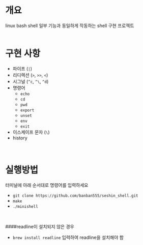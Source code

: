 # 개요
linux bash shell 일부 기능과 동일하게 작동하는 shell 구현 프로젝트
<br>
<br>

# 구현 사항
- 파이프 (`|`)
- 리디렉션 (`>`, `>>`, `<`)
- 시그널 (`^c`, `^\`, `^d`)
- 명령어
    - `echo`
    - `cd`
    - `pwd`
    - `export`
    - `unset`
    - `env`
    - `exit`
- 이스케이프 문자 (`\`)
- history
<br>

# 실행방법
터미널에 아래 순서대로 명령어를 입력하세요
- `git clone https://github.com/banban555/seshin_shell.git`
- `make`
- `./minishell`
<br>

####readline이 설치되지 않은 경우
- `brew install readline` 입력하여 readline을 설치해야 함
<br>
